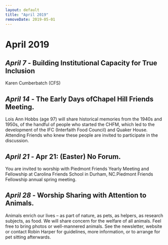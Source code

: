 ```yaml
---
layout: default
title: "April 2019"
removeDate: 2019-05-01
---
```


# April  2019

## _April 7_ - Building Institutional Capacity for True Inclusion

Karen Cumberbatch (CFS)

## _April 14_ - The Early Days ofChapel Hill Friends Meeting. 

Lois Ann Hobbs (age 97) will share historical memories from the 1940s and 1950s, of the handful of people who started the CHFM, which led to the development of the IFC (Interfaith Food Council) and Quaker House. Attending Friends who knew these people are invited to participate in the discussion.

## _April 21_ - Apr 21: (Easter) No Forum. 

You are invited to worship with Piedmont Friends Yearly Meeting and Fellowship at Carolina Friends School in Durham, NC.Piedmont Friends Fellowship annual spring meeting. 

## _April 28_ - Worship Sharing with Attention to Animals. 

Animals enrich our lives – as part of nature, as pets, as helpers, as research subjects, as food. We will share concern for the welfare of all animals. Feel free to bring photos or well-mannered animals. See the newsletter, website or contact Robin Harper for guidelines, more information, or to arrange for pet sitting afterwards.
